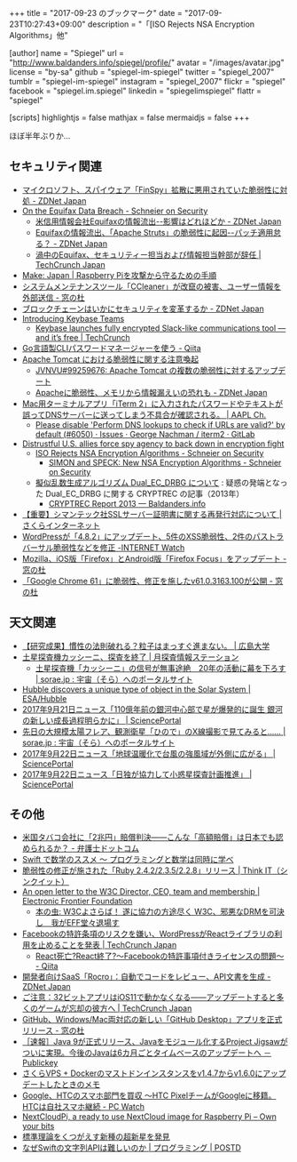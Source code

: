 +++
title = "2017-09-23 のブックマーク"
date =  "2017-09-23T10:27:43+09:00"
description = "「[ISO Rejects NSA Encryption Algorithms」他"

[author]
name      = "Spiegel"
url       = "http://www.baldanders.info/spiegel/profile/"
avatar    = "/images/avatar.jpg"
license   = "by-sa"
github    = "spiegel-im-spiegel"
twitter   = "spiegel_2007"
tumblr    = "spiegel-im-spiegel"
instagram = "spiegel_2007"
flickr    = "spiegel"
facebook  = "spiegel.im.spiegel"
linkedin  = "spiegelimspiegel"
flattr    = "spiegel"

[scripts]
  highlightjs = false
  mathjax = false
  mermaidjs = false
+++

ほぼ半年ぶりか...

## セキュリティ関連

- [マイクロソフト、スパイウェア「FinSpy」拡散に悪用されていた脆弱性に対処 - ZDNet Japan](https://japan.zdnet.com/article/35107181/)
- [On the Equifax Data Breach - Schneier on Security](https://www.schneier.com/blog/archives/2017/09/on_the_equifax_.html)
    - [米信用情報会社Equifaxの情報流出--影響はどれほどか - ZDNet Japan](https://japan.zdnet.com/article/35107135/)
    - [Equifaxの情報流出、「Apache Struts」の脆弱性に起因--パッチ適用怠る？ - ZDNet Japan](https://japan.zdnet.com/article/35107320/)
    - [渦中のEquifax、セキュリティー担当および情報担当幹部が辞任 | TechCrunch Japan](http://jp.techcrunch.com/2017/09/18/20170915equifax-security-and-information-executives-are-stepping-down/)
- [Make: Japan | Raspberry Piを攻撃から守るための手順](http://makezine.jp/blog/2017/09/secure-your-raspberry-pi-against-attackers.html)
- [システムメンテナンスツール「CCleaner」が改竄の被害、ユーザー情報を外部送信 - 窓の杜](http://forest.watch.impress.co.jp/docs/news/1081368.html)
- [ブロックチェーンはいかにセキュリティを変革するか - ZDNet Japan](https://japan.zdnet.com/article/35107085/)
- [Introducing Keybase Teams](https://keybase.io/blog/introducing-keybase-teams)
    - [Keybase launches fully encrypted Slack-like communications tool — and it’s free | TechCrunch](https://techcrunch.com/2017/09/18/keybase-launches-fully-encrypted-slack-like-communications-tool-and-its-free/?utm_source=tcfbpage&sr_share=facebook)
- [Go言語製CLIパスワードマネージャーを使う - Qiita](https://qiita.com/mmm888/items/df6a8f0093c7282b5e12)
- [Apache Tomcat における脆弱性に関する注意喚起](http://www.jpcert.or.jp/at/2017/at170038.html)
    - [JVNVU#99259676: Apache Tomcat の複数の脆弱性に対するアップデート](http://jvn.jp/vu/JVNVU99259676/)
    - [Apacheに脆弱性、メモリから情報漏えいの恐れも - ZDNet Japan](https://japan.zdnet.com/article/35107484/)
- [Mac用ターミナルアプリ「iTerm 2」に入力されたパスワードやテキストが誤ってDNSサーバーに送ってしまう不具合が確認される。 | AAPL Ch.](https://applech2.com/archives/20170920-iterm-2-dns-lookup-issue.html)
    - [Please disable 'Perform DNS lookups to check if URLs are valid?' by default (#6050) · Issues · George Nachman / iterm2 · GitLab](https://gitlab.com/gnachman/iterm2/issues/6050)
- [Distrustful U.S. allies force spy agency to back down in encryption fight](http://www.reuters.com/article/us-cyber-standards-insight/distrustful-u-s-allies-force-spy-agency-to-back-down-in-encryption-fight-idUSKCN1BW0GV)
    - [ISO Rejects NSA Encryption Algorithms - Schneier on Security](https://www.schneier.com/blog/archives/2017/09/iso_rejects_nsa.html)
        - [SIMON and SPECK: New NSA Encryption Algorithms - Schneier on Security](https://www.schneier.com/blog/archives/2013/07/simon_and_speck.html)
    - [擬似乱数生成アルゴリズム Dual_EC_DRBG について](http://www.cryptrec.go.jp/topics/cryptrec_20131106_dual_ec_drbg.html) : 疑惑の発端となった Dual_EC_DRBG に関する CRYPTREC の記事（2013年）
        - [CRYPTREC Report 2013 — Baldanders.info](http://www.baldanders.info/spiegel/log2/000740.shtml#rnd)
- [【重要】シマンテック社SSLサーバー証明書に関する再発行対応について | さくらインターネット](https://www.sakura.ad.jp/news/sakurainfo/newsentry.php?id=1742)
- [WordPressが「4.8.2」にアップデート、5件のXSS脆弱性、2件のパストラバーサル脆弱性などを修正 -INTERNET Watch](http://internet.watch.impress.co.jp/docs/news/1081802.html)
- [Mozilla、iOS版「Firefox」とAndroid版「Firefox Focus」をアップデート - 窓の杜](http://forest.watch.impress.co.jp/docs/news/1082228.html)
- [「Google Chrome 61」に脆弱性、修正を施したv61.0.3163.100が公開 - 窓の杜](http://forest.watch.impress.co.jp/docs/news/1082194.html)

## 天文関連

- [【研究成果】慣性の法則破れる？粒子はまっすぐ進まない。 | 広島大学](https://www.hiroshima-u.ac.jp/news/41572)
- [土星探査機カッシーニ、探査を終了 | 月探査情報ステーション](https://moonstation.jp/blog/planetaryexp/cassini/cassini-ends-its-saturn-exploration-by-plunging-into-saturn-atmosphere)
    - [土星探査機「カッシーニ」の信号が無事途絶　20年の活動に幕を下ろす | sorae.jp : 宇宙（そら）へのポータルサイト](http://sorae.jp/030201/2017_09_15_caend.html)
- [Hubble discovers a unique type of object in the Solar System | ESA/Hubble](https://www.spacetelescope.org/news/heic1715/)
- [2017年9月21日ニュース「110億年前の銀河中心部で星が爆発的に誕生 銀河の新しい成長過程明らかに」 | SciencePortal](http://scienceportal.jst.go.jp/news/newsflash_review/newsflash/2017/09/20170921_01.html)
- [先日の大規模太陽フレア、観測衛星「ひので」のX線撮影で見てみると…… | sorae.jp : 宇宙（そら）へのポータルサイト](http://sorae.jp/10/2017_09_21_taiyou.html)
- [2017年9月22日ニュース「地球温暖化で台風の強風域が外側に広がる」 | SciencePortal](http://scienceportal.jst.go.jp/news/newsflash_review/newsflash/2017/09/20170922_02.html)
- [2017年9月22日ニュース「日独が協力して小惑星探査計画推進」 | SciencePortal](http://scienceportal.jst.go.jp/news/newsflash_review/newsflash/2017/09/20170922_01.html)

## その他

- [米国タバコ会社に「2兆円」賠償判決――こんな「高額賠償」は日本でも認められるか？ - 弁護士ドットコム](https://www.bengo4.com/saiban/1139/n_1900/)
- [Swift で数学のススメ 〜 プログラミングと数学は同時に学べ](https://www.slideshare.net/taketo1024/swift-79828803)
- [脆弱性の修正が施された「Ruby 2.4.2/2.3.5/2.2.8」リリース | Think IT（シンクイット）](https://thinkit.co.jp/news/bn/12700)
- [An open letter to the W3C Director, CEO, team and membership | Electronic Frontier Foundation](https://www.eff.org/deeplinks/2017/09/open-letter-w3c-director-ceo-team-and-membership)
    - [本の虫: W3Cよさらば！ 遂に協力の方途尽く W3C、邪悪なDRMを可決し　我がEFF堂々退場す](https://cpplover.blogspot.jp/2017/09/w3c-w3cdrmeff.html)
- [Facebookの特許条項のリスクを嫌い、WordPressがReactライブラリの利用を止めることを発表 | TechCrunch Japan](http://jp.techcrunch.com/2017/09/19/20170915wordpress-to-ditch-react-library-over-facebook-patent-clause-risk/)
    - [React死亡?React終了?～Facebookの特許事項付きライセンスの問題～ - Qiita](https://qiita.com/exli3141/items/a36b9bc88d818efb3331)
- [開発者向けSaaS「Rocro」：自動でコードをレビュー、API文書を生成 - ZDNet Japan](https://japan.zdnet.com/article/35107401/)
- [ご注意：32ビットアプリはiOS11で動かなくなる――アップデートすると多くのゲームが忘却の彼方へ | TechCrunch Japan](http://jp.techcrunch.com/2017/09/20/20170919before-you-update-to-ios-11-heres-how-to-check-which-apps-wont-work/)
- [GitHub、Windows/Mac両対応の新しい「GitHub Desktop」アプリを正式リリース - 窓の杜](http://forest.watch.impress.co.jp/docs/news/1081627.html)
- [［速報］Java 9が正式リリース、Javaをモジュール化するProject Jigsawがついに実現。今後のJavaは6カ月ごとタイムベースのアップデートへ － Publickey](http://www.publickey1.jp/blog/17/java_9_release_project_jigsaw.html)
- [さくらVPS + Dockerのマストドンインスタンスをv1.4.7からv1.6.0にアップデートしたときのメモ](https://snap.textfile.org/20170918004400/)
- [Google、HTCのスマホ部門を買収 ～HTC PixelチームがGoogleに移籍。HTCは自社スマホ継続 - PC Watch](http://pc.watch.impress.co.jp/docs/news/1081890.html)
- [NextCloudPi, a ready to use NextCloud image for Raspberry Pi – Own your bits](https://ownyourbits.com/2017/02/13/nextcloud-ready-raspberry-pi-image/)
- [標準理論をくつがえす新種の超新星を発見](http://th.nao.ac.jp/release/20170918/index.html "Web Release | Division of Theoretical Astronomy, National Astronomical Observatory of Japan")
- [なぜSwiftの文字列APIは難しいのか | プログラミング | POSTD](http://postd.cc/why-is-swifts-string-api-so-hard/)
